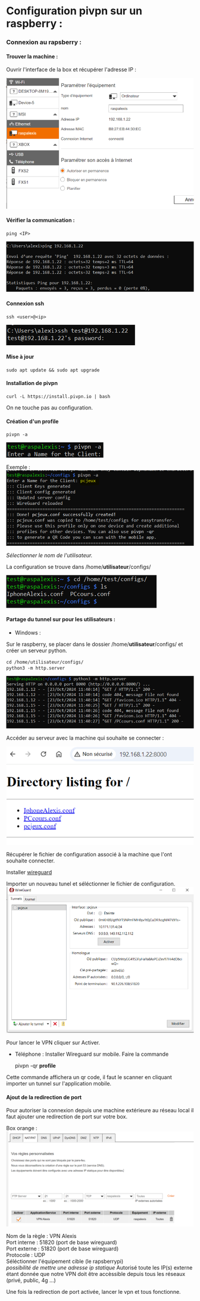 # Configuration pivpn sur un raspberry : 

### Connexion au rapsberry : 

#### Trouver la machine : 

Ouvrir l'interface de la box et récupérer l'adresse IP : 

![alt text](img/img1.PNG)


#### Vérifier la communication : 

    ping <IP>

![alt text](img/img2.PNG)


#### Connexion ssh 

    ssh <user>@<ip>

![alt text](img/img3.PNG)    

#### Mise à jour 

    sudo apt update && sudo apt upgrade 
    

#### Installation de pivpn 

    curl -L https://install.pivpn.io | bash

On ne touche pas au configuration.


#### Création d'un profile 

    pivpn -a  

![alt text](img/img4.PNG)

Exemple : 
![alt text](img/img6.PNG)


*Sélectionner le nom de l'utilisateur.*

La configuration se trouve dans /home/**utilisateur**/configs/

![alt text](img/img5.PNG)

#### Partage du tunnel sur pour les utilisateurs :  

- Windows : 

Sur le raspberry, se placer dans le dossier /home/**utilisateur**/configs/ et créer un serveur python.

    cd /home/utilisateur/configs/
    python3 -m http.server

![alt text](img/img7.PNG)

Accéder au serveur avec la machine qui souhaite se connecter :  

![alt text](img/img8.PNG)

Récupérer le fichier de configuration associé à la machine que l'ont souhaite connecter.

Installer [wireguard](https://www.wireguard.com/install/)

Importer un nouveau tunel et séléctionner le fichier de configuration.
![alt text](img/img9.PNG)

Pour lancer le VPN cliquer sur Activer.


- Téléphone : 
Installer Wireguard sur mobile.
Faire la commande 

    pivpn -qr **profile**

Cette commande affichera un qr code, il faut le scanner en cliquant importer un tunnel sur l'application mobile.


#### Ajout de la redirection de port 

Pour autoriser la connexion depuis une machine extérieure au réseau local il faut ajouter une redirection de port sur votre box.

Box orange :  
![alt text](img/img10.PNG)

Nom de la règle : VPN Alexis <br/>
Port interne : 51820 (port de base wireguard)<br/>
Port externe : 51820 (port de base wireguard)<br/>
Protocole    : UDP<br/>
Séléctionner l'équipement cible (le rapsberrypi)<br/>
*possibilité de mettre une adresse ip statique*
Autorisé toute les IP(s) externe étant donnée que notre VPN doit être accèssible depuis tous les réseaux (privé, public, 4g ...)
<br/>


Une fois la redirection de port activée, lancer le vpn et tous fonctionne.
